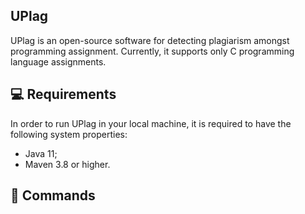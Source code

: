 ## UPlag

UPlag is an open-source software for detecting plagiarism amongst programming assignment. Currently, it supports only C programming language assignments. 

## :computer: Requirements

In order to run UPlag in your local machine, it is required to have the following system properties:
- Java 11;
- Maven 3.8 or higher.

## :page_with_curl:	Commands